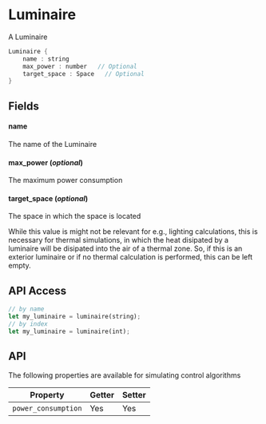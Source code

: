 # Luminaire

  A Luminaire


```rs
Luminaire {
	name : string
	max_power : number   // Optional
	target_space : Space   // Optional
}
```

## Fields



#### name

  The name of the Luminaire




#### max_power  (*optional*)

  The maximum power consumption




#### target_space  (*optional*)

  The space in which the space is located
 
  While this value is might not be relevant for
  e.g., lighting calculations, this is necessary for
  thermal simulations, in which the heat disipated by
  a luminaire will be disipated into the air of a thermal
  zone. So, if this is an exterior luminaire or if no thermal
  calculation is performed, this can be left empty.






## API Access

```rs
// by name
let my_luminaire = luminaire(string);
// by index
let my_luminaire = luminaire(int);
```



## API

The following properties are available for simulating control algorithms


| Property | Getter | Setter |
|----------|--------|--------|
| `power_consumption` | Yes   | Yes |